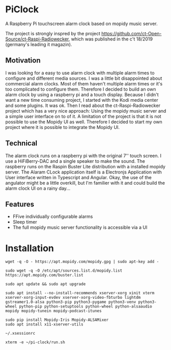 # PiClock

A Raspberry Pi touchscreen alarm clock based on mopidy music server. 

The project is strongly  inspred by the project https://github.com/ct-Open-Source/ct-Raspi-Radiowecker, which was published in the c't 18/2019 (germany's  leading it magazin).

## Motivation

I was looking for a easy to use alarm clock with multiple alarm times to configure and different media sources. I was a little bit disappointed about commercial alarm clocks. Most of them haven't multiple alarm times or it's too complicated to configure them. Therefore I decided to build an own alarm clock by using a raspberry pi and a touch display. Because I didn't want a new time consuming project, I started with the Kodi media center and some plugins. It was ok. Then I read about the ct-Raspi-Radiowecker project which has a very nice approach: Using the mopidy music server and a simple user interface on to of it. A limitation of the project is that it is not possible to use the Mopidy UI as well. Therefore I decided to start my own project where it is possible to integrate the Mopidy UI.

## Technical 

The alarm clock runs on a raspberry pi with the original 7'' touch screen. I use a HiFiBerry-DAC and a single speaker to make the sound. The raspberry runs on the Raspin Buster Lite distribution with a installed mopidy server. The Alaram CLock application itself is a Electronjs Application with User interface written in Typescript and Angular. Okay, the use of the angulator might be a little overkill, but I'm familier with it and could build the alarm clock UI on a rainy day...

## Features

* FFive individually configurable alarms
* Sleep timer
* The full mopidy music server functionality is accessible via a UI


# Installation


```
wget -q -O - https://apt.mopidy.com/mopidy.gpg | sudo apt-key add -

sudo wget -q -O /etc/apt/sources.list.d/mopidy.list https://apt.mopidy.com/buster.list

sudo apt update && sudo apt upgrade

sudo apt install --no-install-recommends xserver-xorg xinit xterm xserver-xorg-input-evdev xserver-xorg-video-fbturbo lightdm gstreamer1.0-alsa python3-pip python3-pygame python3-venv python3-wheel python-pip python-setuptools python-wheel python-alsaaudio mopidy mopidy-tunein mopidy-podcast-itunes 

sudo pip install Mopidy-Iris Mopidy-ALSAMixer 
sudo apt install x11-xserver-utils
```

```
~/.xsessionrc

xterm -e ~/pi-clock/run.sh
```
